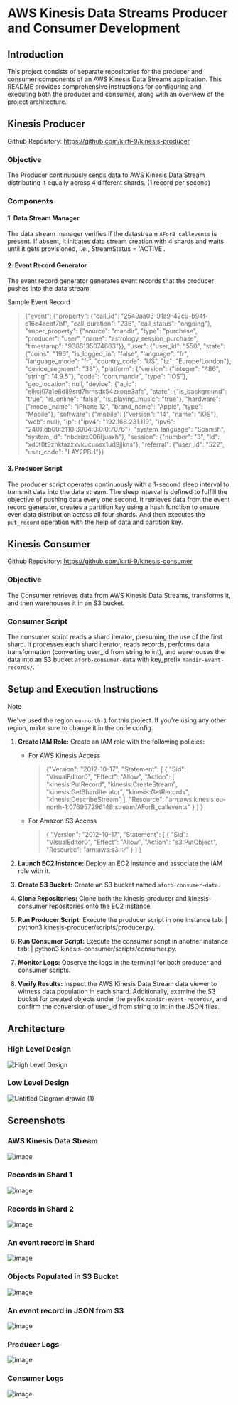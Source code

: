 # AWS Kinesis Data Streams Producer and Consumer Development

##  Introduction 
This project consists of separate repositories for the producer and consumer components of an AWS Kinesis Data Streams application. This README provides comprehensive instructions for configuring and executing both the producer and consumer, along with an overview of the project architecture.

## Kinesis Producer
Github Repository: https://github.com/kirti-9/kinesis-producer

### Objective 
The Producer continuously sends data to AWS Kinesis Data Stream distributing it equally across 4 different shards. (1 record per second)

### Components 
#### 1. Data Stream Manager 
The data stream manager verifies if the datastream `AForB_callevents` is present. If absent, it initiates data stream creation with 4 shards and waits until it gets provisioned, i.e., StreamStatus = 'ACTIVE'. 

#### 2. Event Record Generator
The event record generator generates event records that the producer pushes into the data stream.

Sample Event Record
> {"event": {"property": {"call_id": "2549aa03-91a9-42c9-b94f-c16c4aeaf7bf", "call_duration": "236", "call_status": "ongoing"}, "super_property": {"source": "mandir", "type": "purchase", "producer": "user", "name": "astrology_session_purchase", "timestamp": "9385135074663"}}, "user": {"user_id": "550", "state": {"coins": "196", "is_logged_in": "false", "language": "fr", "language_mode": "fr", "country_code": "US", "tz": "Europe/London"}, "device_segment": "38"}, "platform": {"version": {"integer": "486", "string": "4.9.5"}, "code": "com.mandir", "type": "iOS"}, "geo_location": null, "device": {"a_id": "elkcj07a1e6dii9srd7hrnsdx54zxoqe3afc", "state": {"is_background": "true", "is_online": "false", "is_playing_music": "true"}, "hardware": {"model_name": "iPhone 12", "brand_name": "Apple", "type": "Mobile"}, "software": {"mobile": {"version": "14", "name": "iOS"}, "web": null}, "ip": {"ipv4": "192.168.231.119", "ipv6": "2401:db00:2110:3004:0:0:0:7076"}, "system_language": "Spanish", "system_id": "nbdrizx006fjuaxh"}, "session": {"number": "3", "id": "xd5f0t9zhktazzxvkucuosx1ud9jjkns"}, "referral": {"user_id": "522", "user_code": "LAY2PBH"}}

#### 3. Producer Script
The producer script operates continuously with a 1-second sleep interval to transmit data into the data stream. The sleep interval is defined to fulfill the objective of pushing data every one second. It retrieves data from the event record generator, creates a partition key using a hash function to ensure even data distribution across all four shards. And then executes the `put_record` operation with the help of data and partition key.

## Kinesis Consumer
Github Repository: https://github.com/kirti-9/kinesis-consumer

### Objective
The Consumer retrieves data from AWS Kinesis Data Streams, transforms it, and then warehouses it in an S3 bucket. 

### Consumer Script
The consumer script reads a shard iterator, presuming the use of the first shard. It processes each shard iterator, reads records, performs data transformation (converting user_id from string to int), and warehouses the data into an S3 bucket `aforb-consumer-data` with key_prefix `mandir-event-records/`. 

## Setup and Execution Instructions
> [!Note]
> We've used the region `eu-north-1` for this project. If you're using any other region, make sure to change it in the code config.
1. **Create IAM Role:** Create an IAM role with the following policies: 

    - For AWS Kinesis Access
      > {"Version": "2012-10-17",
	"Statement": [
		{
			"Sid": "VisualEditor0",
			"Effect": "Allow",
			"Action": [
				"kinesis:PutRecord",
				"kinesis:CreateStream",
				"kinesis:GetShardIterator",
				"kinesis:GetRecords",
				"kinesis:DescribeStream"
			],
			"Resource": "arn:aws:kinesis:eu-north-1:076957296148:stream/AForB_callevents"
		}
	]
}

    - For Amazon S3 Access
      > {
	"Version": "2012-10-17",
	"Statement": [
		{
			"Sid": "VisualEditor0",
			"Effect": "Allow",
			"Action": "s3:PutObject",
			"Resource": "arn:aws:s3:::*/*"
		}
	]
}
3. **Launch EC2 Instance:** Deploy an EC2 instance and associate the IAM role with it.
4. **Create S3 Bucket:** Create an S3 bucket named `aforb-consumer-data`.
5. **Clone Repositories:** Clone both the kinesis-producer and kinesis-consumer repositories onto the EC2 instance.
6. **Run Producer Script:** Execute the producer script in one instance tab: 
    | python3 kinesis-producer/scripts/producer.py.
7. **Run Consumer Script:** Execute the consumer script in another instance tab: 
    | python3 kinesis-consumer/scripts/consumer.py.
8. **Monitor Logs:** Observe the logs in the terminal for both producer and consumer scripts.
9. **Verify Results:** Inspect the AWS Kinesis Data Stream data viewer to witness data population in each shard. Additionally, examine the S3 bucket for created objects under the prefix `mandir-event-records/`, and confirm the conversion of user_id from string to int in the JSON files.

## Architecture 

### High Level Design 
![High Level Design](https://github.com/kirti-9/kinesis-consumer/assets/136445435/e89e100d-d9b6-40ca-b5bb-7eece8fcd0e8)

### Low Level Design
![Untitled Diagram drawio (1)](https://github.com/kirti-9/kinesis-consumer/assets/136445435/e25e93d6-f225-4d35-9879-3d4404068004)

## Screenshots

### AWS Kinesis Data Stream
![image](https://github.com/kirti-9/kinesis-consumer/assets/136445435/5fe2f9bf-142a-41f8-bc6a-97d234453806)

### Records in Shard 1
![image](https://github.com/kirti-9/kinesis-consumer/assets/136445435/832dc324-11ea-469e-997d-e8afe621fa75)

### Records in Shard 2
![image](https://github.com/kirti-9/kinesis-consumer/assets/136445435/2b3a3fad-6c15-4d97-84e3-abb861aec5b6)

### An event record in Shard
![image](https://github.com/kirti-9/kinesis-consumer/assets/136445435/fad20e36-cff7-42a5-8b84-241712d320ee)

### Objects Populated in S3 Bucket
![image](https://github.com/kirti-9/kinesis-consumer/assets/136445435/33e3fa1a-b5f0-4fae-a3fa-6a9d18bc7d88)

### An event record in JSON from S3 
![image](https://github.com/kirti-9/kinesis-consumer/assets/136445435/37e25b55-f7f2-442c-8037-7a50743d4932)

### Producer Logs
![image](https://github.com/kirti-9/kinesis-consumer/assets/136445435/a023b1a4-8b39-49e7-a460-58b1caa6fab8)


### Consumer Logs
![image](https://github.com/kirti-9/kinesis-consumer/assets/136445435/13d6e703-cb21-4207-85b2-00fb6e417ded)




